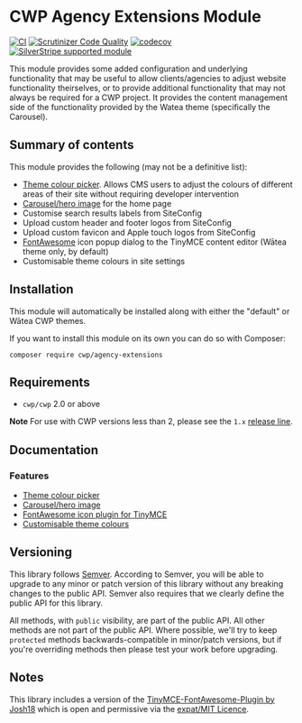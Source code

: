 # CWP Agency Extensions Module

[![CI](https://github.com/silverstripe/cwp-agencyextensions/actions/workflows/ci.yml/badge.svg)](https://github.com/silverstripe/cwp-agencyextensions/actions/workflows/ci.yml)
[![Scrutinizer Code Quality](https://scrutinizer-ci.com/g/silverstripe/cwp-agencyextensions/badges/quality-score.png?b=master)](https://scrutinizer-ci.com/g/silverstripe/cwp-agencyextensions/?branch=master)
[![codecov](https://codecov.io/gh/silverstripe/cwp-agencyextensions/branch/master/graph/badge.svg)](https://codecov.io/gh/silverstripe/cwp-agencyextensions)
[![SilverStripe supported module](https://img.shields.io/badge/silverstripe-supported-0071C4.svg)](https://www.silverstripe.org/software/addons/silverstripe-commercially-supported-module-list/)

This module provides some added configuration and underlying functionality that may be useful to allow clients/agencies to adjust website functionality theirselves, or to provide additional functionality that may not always be required for a CWP project. It provides the content management side of the functionality provided by the Watea theme (specifically the Carousel).

## Summary of contents

This module provides the following (may not be a definitive list):

* [Theme colour picker](docs/en/01_Features/ThemeColors.md). Allows CMS users to adjust the colours of different areas of their site without requiring developer intervention
* [Carousel/hero image](docs/en/01_Features/Carousel.md) for the home page
* Customise search results labels from SiteConfig
* Upload custom header and footer logos from SiteConfig
* Upload custom favicon and Apple touch logos from SiteConfig
* [FontAwesome](http://fontawesome.io) icon popup dialog to the TinyMCE content editor (Wātea theme only, by default)
* Customisable theme colours in site settings

## Installation

This module will automatically be installed along with either the "default" or Wātea CWP themes.

If you want to install this module on its own you can do so with Composer:

```
composer require cwp/agency-extensions
```

## Requirements

* `cwp/cwp` 2.0 or above

**Note** For use with CWP versions less than 2, please see the `1.x` [release line](https://github.com/silverstripe/cwp-agencyextensions/releases).

## Documentation

### Features

* [Theme colour picker](docs/en/01_Features/ThemeColors.md)
* [Carousel/hero image](docs/en/01_Features/Carousel.md)
* [FontAwesome icon plugin for TinyMCE](docs/en/01_Features/FontAwesomePlugin.md)
* [Customisable theme colours](docs/en/01_Features/ThemeColors.md)

## Versioning

This library follows [Semver](http://semver.org). According to Semver, you will be able to upgrade to any minor or patch version of this library without any breaking changes to the public API. Semver also requires that we clearly define the public API for this library.

All methods, with `public` visibility, are part of the public API. All other methods are not part of the public API. Where possible, we'll try to keep `protected` methods backwards-compatible in minor/patch versions, but if you're overriding methods then please test your work before upgrading.

## Notes

This library includes a version of the [TinyMCE-FontAwesome-Plugin by Josh18](https://github.com/josh18/TinyMCE-FontAwesome-Plugin) which is open and permissive via the [expat/MIT Licence](https://en.wikipedia.org/wiki/MIT_License).
